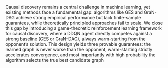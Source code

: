 Causal discovery remains a central challenge in machine learning, yet existing methods face a
fundamental gap: algorithms like GES and GraN-DAG achieve strong empirical performance but lack
finite-sample guarantees, while theoretically principled approaches fail to scale. We close this gap by
introducing a game-theoretic reinforcement learning framework for causal discovery, where a
DDQN agent directly competes against a strong baseline (GES or GraN–DAG), always warm-starting
from the opponent’s solution. This design yields three provable guarantees: the learned graph is
never worse than the opponent, warm-starting strictly accelerates convergence, and most importantly
with high probability the algorithm selects the true best candidate graph

